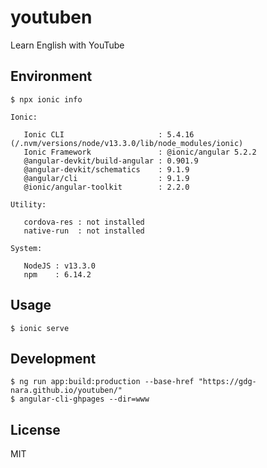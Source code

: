 # youtuben

Learn English with YouTube


## Environment

```
$ npx ionic info     

Ionic:

   Ionic CLI                     : 5.4.16 (/.nvm/versions/node/v13.3.0/lib/node_modules/ionic)
   Ionic Framework               : @ionic/angular 5.2.2
   @angular-devkit/build-angular : 0.901.9
   @angular-devkit/schematics    : 9.1.9
   @angular/cli                  : 9.1.9
   @ionic/angular-toolkit        : 2.2.0

Utility:

   cordova-res : not installed
   native-run  : not installed

System:

   NodeJS : v13.3.0
   npm    : 6.14.2
```

## Usage

```
$ ionic serve
```

## Development

```
$ ng run app:build:production --base-href "https://gdg-nara.github.io/youtuben/"
$ angular-cli-ghpages --dir=www
```

## License

MIT
